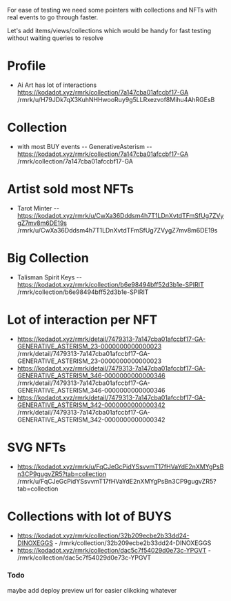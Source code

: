 For ease of testing we need some pointers with collections and NFTs with real events to go through faster.


Let's add items/views/collections which would be handy for fast testing without waiting queries to resolve

# Profile
- Ai Art has lot of interactions https://kodadot.xyz/rmrk/collection/7a147cba01afccbf17-GA  /rmrk/u/H79JDk7qX3KuhNHHwooRuy9g5LLRxezvof8Mihu4AhRGEsB

# Collection
- with most BUY events -- GenerativeAsterism -- https://kodadot.xyz/rmrk/collection/7a147cba01afccbf17-GA /rmrk/collection/7a147cba01afccbf17-GA

# Artist sold most NFTs
- Tarot Minter -- https://kodadot.xyz/rmrk/u/CwXa36Dddsm4h7T1LDnXvtdTFmSfUg7ZVygZ7mv8m6DE19s /rmrk/u/CwXa36Dddsm4h7T1LDnXvtdTFmSfUg7ZVygZ7mv8m6DE19s

# Big Collection
- Talisman Spirit Keys -- https://kodadot.xyz/rmrk/collection/b6e98494bff52d3b1e-SPIRIT /rmrk/collection/b6e98494bff52d3b1e-SPIRIT

# Lot of interaction per NFT 
- https://kodadot.xyz/rmrk/detail/7479313-7a147cba01afccbf17-GA-GENERATIVE_ASTERISM_23-0000000000000023 /rmrk/detail/7479313-7a147cba01afccbf17-GA-GENERATIVE_ASTERISM_23-0000000000000023 
- https://kodadot.xyz/rmrk/detail/7479313-7a147cba01afccbf17-GA-GENERATIVE_ASTERISM_346-0000000000000346 /rmrk/detail/7479313-7a147cba01afccbf17-GA-GENERATIVE_ASTERISM_346-0000000000000346
- https://kodadot.xyz/rmrk/detail/7479313-7a147cba01afccbf17-GA-GENERATIVE_ASTERISM_342-0000000000000342 /rmrk/detail/7479313-7a147cba01afccbf17-GA-GENERATIVE_ASTERISM_342-0000000000000342

# SVG NFTs
- https://kodadot.xyz/rmrk/u/FqCJeGcPidYSsvvmT17fHVaYdE2nXMYgPsBn3CP9gugvZR5?tab=collection /rmrk/u/FqCJeGcPidYSsvvmT17fHVaYdE2nXMYgPsBn3CP9gugvZR5?tab=collection

# Collections with lot of BUYS
- https://kodadot.xyz/rmrk/collection/32b209ecbe2b33dd24-DINOXEGGS - /rmrk/collection/32b209ecbe2b33dd24-DINOXEGGS
- https://kodadot.xyz/rmrk/collection/dac5c7f54029d0e73c-YPGVT - /rmrk/collection/dac5c7f54029d0e73c-YPGVT

### Todo
maybe add deploy preview url for easier clikcking whatever 
